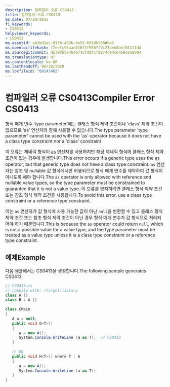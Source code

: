 ```yaml
---
description: 컴파일러 오류 CS0413
title: 컴파일러 오류 CS0413
ms.date: 07/20/2015
f1_keywords:
- CS0413
helpviewer_keywords:
- CS0413
ms.assetid: a01bd1ec-015b-433b-be55-b91db268d6a5
ms.openlocfilehash: f2eefc95aae210f3f9857f7c23dee8bef01131d4
ms.sourcegitcommit: d579fb5e4b46745fd0f1f8874c94c6469ce58604
ms.translationtype: HT
ms.contentlocale: ko-KR
ms.lasthandoff: 08/30/2020
ms.locfileid: "89143482"
---
```

# <a name="compiler-error-cs0413"></a><span data-ttu-id="730b9-103">컴파일러 오류 CS0413</span><span class="sxs-lookup"><span data-stu-id="730b9-103">Compiler Error CS0413</span></span>
<span data-ttu-id="730b9-104">형식 매개 변수 ‘type parameter’에는 클래스 형식 제약 조건이나 ‘class’ 제약 조건이 없으므로 ‘as’ 연산자와 함께 사용할 수 없습니다.</span><span class="sxs-lookup"><span data-stu-id="730b9-104">The type parameter 'type parameter' cannot be used with the 'as' operator because it does not have a class type constraint nor a 'class' constraint</span></span>  
  
<span data-ttu-id="730b9-105">이 오류는 제네릭 형식이 [as](../operators/type-testing-and-cast.md#as-operator) 연산자를 사용하지만 해당 제네릭 형식에 클래스 형식 제약 조건이 없는 경우에 발생합니다.</span><span class="sxs-lookup"><span data-stu-id="730b9-105">This error occurs if a generic type uses the [as](../operators/type-testing-and-cast.md#as-operator) operator, but that generic type does not have a class type constraint.</span></span> <span data-ttu-id="730b9-106">`as` 연산자는 참조 및 nullable 값 형식에서만 허용되므로 형식 매개 변수를 제약하여 값 형식이 아니도록 해야 합니다.</span><span class="sxs-lookup"><span data-stu-id="730b9-106">The `as` operator is only allowed with reference and nullable value types, so the type parameter must be constrained to guarantee that it is not a value type.</span></span> <span data-ttu-id="730b9-107">이 오류를 방지하려면 클래스 형식 제약 조건 또는 참조 형식 제약 조건을 사용합니다.</span><span class="sxs-lookup"><span data-stu-id="730b9-107">To avoid this error, use a class type constraint or a reference type constraint.</span></span>
  
<span data-ttu-id="730b9-108">이는 `as` 연산자가 값 형식에 사용 가능한 값이 아닌 `null`을 반환할 수 있고 클래스 형식 제약 조건 또는 참조 형식 제약 조건이 아닌 경우 형식 매개 변수가 값 형식으로 처리되어야 하기 때문입니다.</span><span class="sxs-lookup"><span data-stu-id="730b9-108">This is because the `as` operator could return `null`, which is not a possible value for a value type, and the type parameter must be treated as a value type unless it is a class type constraint or a reference type constraint.</span></span>
  
## <a name="example"></a><span data-ttu-id="730b9-109">예제</span><span class="sxs-lookup"><span data-stu-id="730b9-109">Example</span></span>

<span data-ttu-id="730b9-110">다음 샘플에서는 CS0413을 생성합니다.</span><span class="sxs-lookup"><span data-stu-id="730b9-110">The following sample generates CS0413.</span></span>  
  
```csharp  
// CS0413.cs  
// compile with: /target:library  
class A {}  
class B : A {}  
  
class CMain  
{  
   A a = null;  
   public void G<T>()  
   {  
      a = new A();  
      System.Console.WriteLine (a as T);  // CS0413  
   }  
  
   // OK  
   public void H<T>() where T : A  
   {  
      a = new A();  
      System.Console.WriteLine (a as T);  
   }  
}  
```
